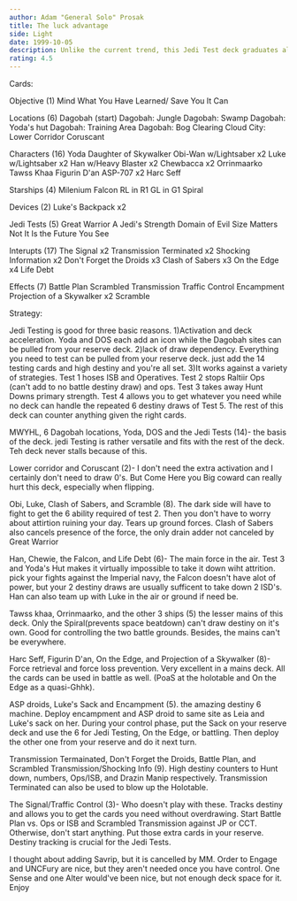 ```yaml
---
author: Adam "General Solo" Prosak
title: The luck advantage
side: Light
date: 1999-10-05
description: Unlike the current trend, this Jedi Test deck graduates all the way to test 5 intead of just dropping out after test 2.  The Jedi Tests help the overall theme of high destiny and preventing the opponent from killing your characters with attrition.
rating: 4.5
---
```

Cards: 

Objective (1)
Mind What You Have Learned/ Save You It Can

Locations (6)
Dagobah (start)
Dagobah: Jungle
Dagobah: Swamp
Dagobah: Yoda's hut
Dagobah: Training Area
Dagobah: Bog Clearing
Cloud City: Lower Corridor
Coruscant

Characters (16)
Yoda
Daughter of Skywalker
Obi-Wan w/Lightsaber x2
Luke w/Lightsaber x2
Han w/Heavy Blaster x2
Chewbacca x2
Orrinmaarko
Tawss Khaa
Figurin D'an
ASP-707 x2
Harc Seff

Starships (4)
Milenium Falcon
RL in R1
GL in G1
Spiral

Devices (2)
Luke's Backpack x2

Jedi Tests (5)
Great Warrior
A Jedi's Strength
Domain of Evil
Size Matters Not
It Is the Future You See

Interupts (17)
The Signal x2
Transmission Terminated x2
Shocking Information x2
Don't Forget the Droids x3
Clash of Sabers x3
On the Edge x4
Life Debt

Effects (7)
Battle Plan
Scrambled Transmission
Traffic Control
Encampment
Projection of a Skywalker x2
Scramble

Strategy: 

Jedi Testing is good for three basic reasons. 1)Activation and deck acceleration.  Yoda and DOS each add an icon while the Dagobah sites can be pulled from your reserve deck.  2)lack of draw dependency.	Everything you need to test can be pulled from your reserve deck.  just add the 14 testing cards and high destiny and you're all set.	3)It works against a variety of strategies.  Test 1 hoses ISB and Operatives.  Test 2 stops Raltiir Ops (can't add to no battle destiny draw) and ops.  Test 3 takes away Hunt Downs primary strength.  Test 4 allows you to get whatever you need while no deck can handle the repeated 6 destiny draws of Test 5.  The rest of this deck can counter anything given the right cards.

MWYHL, 6 Dagobah locations, Yoda, DOS and the Jedi Tests (14)- the basis of the deck.  jedi Testing is rather versatile and fits with the rest of the deck.  Teh deck never stalls because of this.

Lower corridor and Coruscant (2)- I don't need the extra activation and I certainly don't need to draw 0's.	But Come Here you Big coward can really hurt this deck, especially when flipping.

Obi, Luke, Clash of Sabers, and Scramble (8).  The dark side will have to fight to get the 6 ability required of test 2.  Then you don't have to worry about attirtion ruining your day.  Tears up ground forces.  Clash of Sabers also cancels presence of the force, the only drain adder not canceled by Great Warrior

Han, Chewie, the Falcon, and Life Debt (6)- The main force in the air.	Test 3 and Yoda's Hut makes it virtually impossible to take it down wiht attrition.  pick your fights against the Imperial navy, the Falcon doesn't have alot of power, but your 2 destiny draws are usually sufficent to take down 2 ISD's.  Han can also team up with Luke in the air or ground if need be.

Tawss khaa, Orrinmaarko, and the other 3 ships (5) the lesser mains of this deck.  Only the Spiral(prevents space beatdown) can't draw destiny on it's own.  Good for controlling the two battle grounds.  Besides, the mains can't be everywhere.

Harc Seff, Figurin D'an, On the Edge, and Projection of a Skywalker (8)- Force retrieval and force loss prevention.  Very excellent in a mains deck.  All the cards can be used in battle as well.  (PoaS at the holotable and On the Edge as a quasi-Ghhk).

ASP droids, Luke's Sack and Encampment (5).  the amazing destiny 6 machine.  Deploy encampment and ASP droid to same site as Leia and Luke's sack on her.  During your control phase, put the Sack on your reserve deck and use the 6 for Jedi Testing, On the Edge, or battling.  Then deploy the other one from your reserve and do it next turn.

Transmission Termainated, Don't Forget the Droids, Battle Plan, and Scrambled Transmission/Shocking Info (9).	High destiny counters to Hunt down, numbers, Ops/ISB, and Drazin Manip respectively.  Transmission Terminated can also be used to blow up the Holotable.

The Signal/Traffic Control (3)- Who doesn't play with these.  Tracks destiny and allows you to get the cards you need without overdrawing.  Start Battle Plan vs. Ops or ISB and Scrambled Transmission against JP or CCT.  Otherwise, don't start anything.	Put those extra cards in your reserve.	Destiny tracking is crucial for the Jedi Tests.

I thought about adding Savrip, but it is cancelled by MM.  Order to Engage and UNCFury are nice, but they aren't needed once you have control.  One Sense and one Alter would've been nice, but not enough deck space for it.  Enjoy